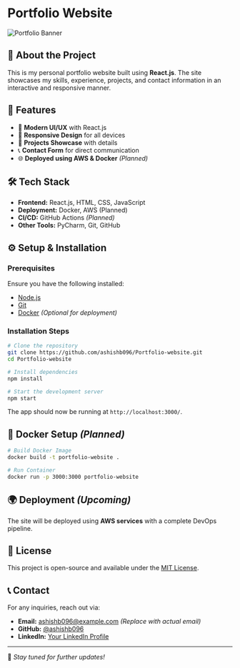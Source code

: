 # Portfolio Website

![Portfolio Banner](https://via.placeholder.com/1200x400.png?text=My+Portfolio+Website)

## 🚀 About the Project
This is my personal portfolio website built using **React.js**. The site showcases my skills, experience, projects, and contact information in an interactive and responsive manner.

## 📌 Features
- 🚀 **Modern UI/UX** with React.js
- 🎨 **Responsive Design** for all devices
- 📂 **Projects Showcase** with details
- 📞 **Contact Form** for direct communication
- 🌐 **Deployed using AWS & Docker** *(Planned)*

## 🛠️ Tech Stack
- **Frontend:** React.js, HTML, CSS, JavaScript
- **Deployment:** Docker, AWS (Planned)
- **CI/CD:** GitHub Actions *(Planned)*
- **Other Tools:** PyCharm, Git, GitHub

## ⚙️ Setup & Installation
### Prerequisites
Ensure you have the following installed:
- [Node.js](https://nodejs.org/)
- [Git](https://git-scm.com/)
- [Docker](https://www.docker.com/) *(Optional for deployment)*

### Installation Steps
```bash
# Clone the repository
git clone https://github.com/ashishb096/Portfolio-website.git
cd Portfolio-website

# Install dependencies
npm install

# Start the development server
npm start
```
The app should now be running at `http://localhost:3000/`.

## 🐳 Docker Setup *(Planned)*
```bash
# Build Docker Image
docker build -t portfolio-website .

# Run Container
docker run -p 3000:3000 portfolio-website
```

## 🌍 Deployment *(Upcoming)*
The site will be deployed using **AWS services** with a complete DevOps pipeline.

## 📜 License
This project is open-source and available under the [MIT License](LICENSE).

## 📞 Contact
For any inquiries, reach out via:
- **Email:** ashishb096@example.com *(Replace with actual email)*
- **GitHub:** [@ashishb096](https://github.com/ashishb096)
- **LinkedIn:** [Your LinkedIn Profile](https://linkedin.com/in/your-profile)

---
🚀 *Stay tuned for further updates!*
